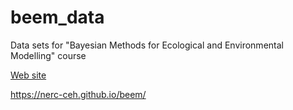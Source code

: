 # beem_data
Data sets for "Bayesian Methods for Ecological and Environmental Modelling" course

[Web site](https://nerc-ceh.github.io/beem/)

https://nerc-ceh.github.io/beem/